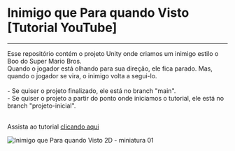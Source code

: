 <h1>Inimigo que Para quando Visto [Tutorial YouTube]</h1>
<hr>
Esse repositório contém o projeto Unity onde criamos um inimigo estilo o Boo do Super Mario Bros.
<br>
Quando o jogador está olhando para sua direção, ele fica parado. Mas, quando o jogador se vira, o inimigo volta a segui-lo.
<br>
<br>
  - Se quiser o projeto finalizado, ele está no branch "main".
<br>
  - Se quiser o projeto a partir do ponto onde iniciamos o tutorial, ele está no branch "projeto-inicial".
<br>
<br>

Assista ao tutorial <a href="https://youtu.be/LiuHlX4Expg">clicando aqui</a>

![Inimigo que Para quando Visto 2D - miniatura 01](https://user-images.githubusercontent.com/102618272/235684024-9b735972-83c1-42ec-881d-306625bd60d5.png)

